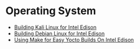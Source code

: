 # Operating System

- [Building Kali Linux for Intel Edison](http://www.hackgnar.com/2016/02/building-kali-linux-for-intel-edison.html)
- [Building Debian Linux for Intel Edison](http://www.hackgnar.com/2016/02/building-debian-linux-for-intel-edison.html)
- [Using Make for Easy Yocto Builds On Intel Edison](http://www.hackgnar.com/2016/01/using-make-for-easy-yocto-builds-on.html)
